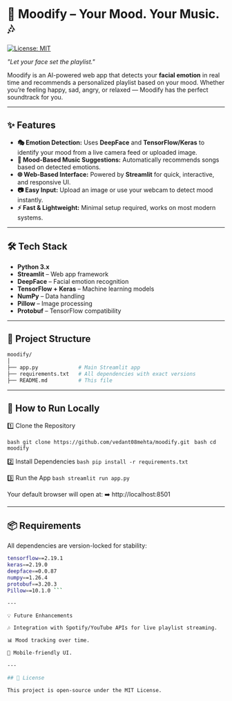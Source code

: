 # 🎵 Moodify – Your Mood. Your Music. 🎶
[![License: MIT](https://img.shields.io/badge/License-MIT-yellow.svg)](LICENSE)


*"Let your face set the playlist."*

Moodify is an AI-powered web app that detects your **facial emotion** in real time and recommends a personalized playlist based on your mood. Whether you’re feeling happy, sad, angry, or relaxed — Moodify has the perfect soundtrack for you.

---

## ✨ Features

- **🎭 Emotion Detection:** Uses **DeepFace** and **TensorFlow/Keras** to identify your mood from a live camera feed or uploaded image.  
- **🎵 Mood-Based Music Suggestions:** Automatically recommends songs based on detected emotions.  
- **🌐 Web-Based Interface:** Powered by **Streamlit** for quick, interactive, and responsive UI.  
- **📷 Easy Input:** Upload an image or use your webcam to detect mood instantly.  
- **⚡ Fast & Lightweight:** Minimal setup required, works on most modern systems.  

---

## 🛠️ Tech Stack

- **Python 3.x**  
- **Streamlit** – Web app framework  
- **DeepFace** – Facial emotion recognition  
- **TensorFlow + Keras** – Machine learning models  
- **NumPy** – Data handling  
- **Pillow** – Image processing  
- **Protobuf** – TensorFlow compatibility  

---

## 📂 Project Structure
```bash
moodify/
│
├── app.py             # Main Streamlit app
├── requirements.txt   # All dependencies with exact versions
├── README.md          # This file 
```
--- 

## 🚀 How to Run Locally

1️⃣ Clone the Repository  

```bash git clone https://github.com/vedant08mehta/moodify.git ```
```bash cd moodify ```

2️⃣ Install Dependencies
```bash pip install -r requirements.txt ```

3️⃣ Run the App
```bash streamlit run app.py ```

Your default browser will open at:
➡️ http://localhost:8501

---

## 📦 Requirements

All dependencies are version-locked for stability:

```bash streamlit==1.22.0 
tensorflow==2.19.1 
keras==2.19.0
deepface==0.0.87 
numpy==1.26.4
protobuf==3.20.3 
Pillow==10.1.0 ```

---

💡 Future Enhancements

🎶 Integration with Spotify/YouTube APIs for live playlist streaming.

📊 Mood tracking over time.

📱 Mobile-friendly UI.

---

## 📜 License

This project is open-source under the MIT License.
